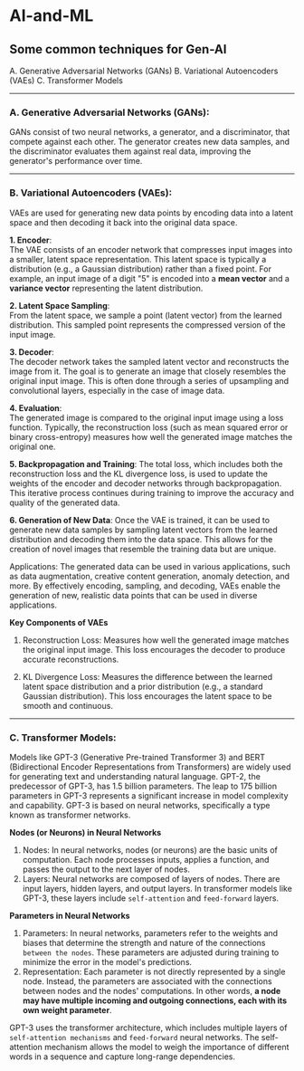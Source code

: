 # AI-and-ML

## Some common techniques for Gen-AI

A. Generative Adversarial Networks (GANs)
B. Variational Autoencoders (VAEs)
C. Transformer Models

---

### A. Generative Adversarial Networks (GANs):
GANs consist of two neural networks, a generator, and a discriminator, that compete against each other. The generator creates new data samples, and the discriminator evaluates them against real data, improving the generator's performance over time.

---

### B. Variational Autoencoders (VAEs):
VAEs are used for generating new data points by encoding data into a latent space and then decoding it back into the original data space.

**1. Encoder**:  
The VAE consists of an encoder network that compresses input images into a smaller, latent space representation. This latent space is typically a distribution (e.g., a Gaussian distribution) rather than a fixed point. For example, an input image of a digit "5" is encoded into a **mean vector** and a **variance vector** representing the latent distribution.

**2. Latent Space Sampling**:  
From the latent space, we sample a point (latent vector) from the learned distribution. This sampled point represents the compressed version of the input image.

**3. Decoder**:  
The decoder network takes the sampled latent vector and reconstructs the image from it. The goal is to generate an image that closely resembles the original input image. This is often done through a series of upsampling and convolutional layers, especially in the case of image data.

**4. Evaluation**:  
The generated image is compared to the original input image using a loss function. Typically, the reconstruction loss (such as mean squared error or binary cross-entropy) measures how well the generated image matches the original one.

**5. Backpropagation and Training**: The total loss, which includes both the reconstruction loss and the KL divergence loss, is used to update the weights of the encoder and decoder networks through backpropagation. This iterative process continues during training to improve the accuracy and quality of the generated data.

**6. Generation of New Data**: Once the VAE is trained, it can be used to generate new data samples by sampling latent vectors from the learned distribution and decoding them into the data space. This allows for the creation of novel images that resemble the training data but are unique.

Applications: The generated data can be used in various applications, such as data augmentation, creative content generation, anomaly detection, and more. By effectively encoding, sampling, and decoding, VAEs enable the generation of new, realistic data points that can be used in diverse applications.

**Key Components of VAEs**  
1. Reconstruction Loss: Measures how well the generated image matches the original input image. This loss encourages the decoder to produce accurate reconstructions.

2. KL Divergence Loss: Measures the difference between the learned latent space distribution and a prior distribution (e.g., a standard Gaussian distribution). This loss encourages the latent space to be smooth and continuous.

---

### C. Transformer Models:
Models like GPT-3 (Generative Pre-trained Transformer 3) and BERT (Bidirectional Encoder Representations from Transformers) are widely used for generating text and understanding natural language. GPT-2, the predecessor of GPT-3, has 1.5 billion parameters. The leap to 175 billion parameters in GPT-3 represents a significant increase in model complexity and capability. GPT-3 is based on neural networks, specifically a type known as transformer networks. 

**Nodes (or Neurons) in Neural Networks**  
1. Nodes: In neural networks, nodes (or neurons) are the basic units of computation. Each node processes inputs, applies a function, and passes the output to the next layer of nodes.
2. Layers: Neural networks are composed of layers of nodes. There are input layers, hidden layers, and output layers. In transformer models like GPT-3, these layers include `self-attention` and `feed-forward` layers.

**Parameters in Neural Networks**
1. Parameters: In neural networks, parameters refer to the weights and biases that determine the strength and nature of the connections `between the nodes`. These parameters are adjusted during training to minimize the error in the model's predictions.
2. Representation: Each parameter is not directly represented by a single node. Instead, the parameters are associated with the connections between nodes and the nodes' computations. In other words, **a node may have multiple incoming and outgoing connections, each with its own weight parameter**.

GPT-3 uses the transformer architecture, which includes multiple layers of `self-attention mechanisms` and `feed-forward` neural networks. The self-attention mechanism allows the model to weigh the importance of different words in a sequence and capture long-range dependencies.


